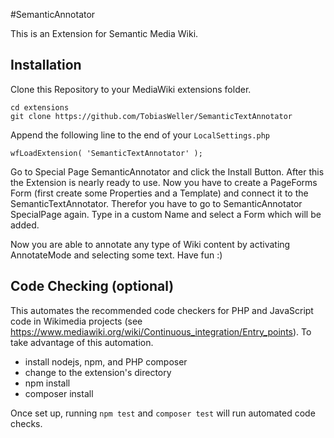 #SemanticAnnotator

This is an Extension for Semantic Media Wiki.

## Installation

Clone this Repository to your MediaWiki extensions folder.

	cd extensions
	git clone https://github.com/TobiasWeller/SemanticTextAnnotator

Append the following line to the end of your `LocalSettings.php`

	wfLoadExtension( 'SemanticTextAnnotator' );

Go to Special Page SemanticAnnotator and click the Install Button. After this the Extension is nearly ready to use.
Now you have to create a PageForms Form (first create some Properties and a Template) and connect it to the SemanticTextAnnotator. Therefor you have to go to SemanticAnnotator SpecialPage again. Type in a custom Name and select a Form which will be added.

Now you are able to annotate any type of Wiki content by activating AnnotateMode and selecting some text. Have fun :)

## Code Checking (optional)

This automates the recommended code checkers for PHP and JavaScript code in Wikimedia projects
(see https://www.mediawiki.org/wiki/Continuous_integration/Entry_points).
To take advantage of this automation.
 - install nodejs, npm, and PHP composer
 - change to the extension's directory
 - npm install
 - composer install

Once set up, running `npm test` and `composer test` will run automated code checks.
